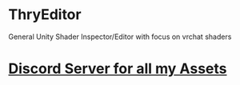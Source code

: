 # ThryEditor
General Unity Shader Inspector/Editor with focus on vrchat shaders

# [Discord Server for all my Assets](https://discord.thryrallo.de/)
